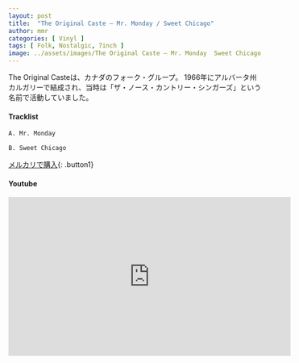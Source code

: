 ```yaml
---
layout: post
title:  "The Original Caste – Mr. Monday / Sweet Chicago"
author: mmr
categories: [ Vinyl ]
tags: [ Folk, Nostalgic, 7inch ]
image: ../assets/images/The Original Caste – Mr. Monday  Sweet Chicago.webp
---
```


The Original Casteは、カナダのフォーク・グループ。 1966年にアルバータ州カルガリーで結成され、当時は「ザ・ノース・カントリー・シンガーズ」という名前で活動していました。

#### Tracklist
```md
A. Mr. Monday

B. Sweet Chicago
```

[メルカリで購入](https://jp.mercari.com/item/m75499615144?afid=6142608987){: .button1}

#### Youtube
<iframe width="560" height="315" src="https://www.youtube.com/embed/5SKresJl7zA?si=KSrs2IMzRmJuk8Di" title="YouTube video player" frameborder="0" allow="accelerometer; autoplay; clipboard-write; encrypted-media; gyroscope; picture-in-picture; web-share" referrerpolicy="strict-origin-when-cross-origin" allowfullscreen></iframe>